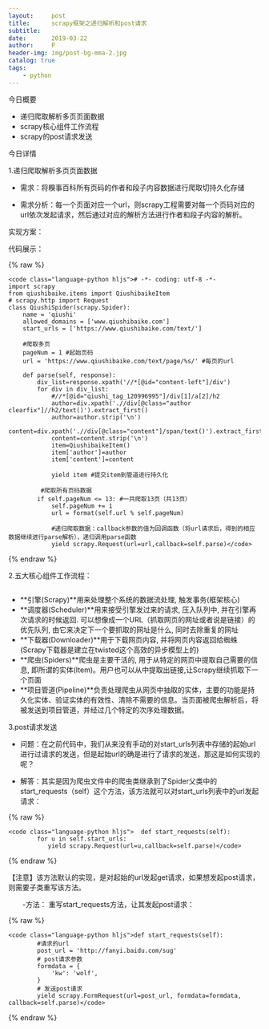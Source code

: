 ```yaml
---
layout:     post
title:      scrapy框架之递归解析和post请求
subtitle:   
date:       2019-03-22
author:     P
header-img: img/post-bg-mma-2.jpg
catalog: true
tags:
    - python
---
```

今日概要

- 递归爬取解析多页页面数据
- scrapy核心组件工作流程
- scrapy的post请求发送

今日详情

1.递归爬取解析多页页面数据

- 需求：将糗事百科所有页码的作者和段子内容数据进行爬取切持久化存储

- 需求分析：每一个页面对应一个url，则scrapy工程需要对每一个页码对应的url依次发起请求，然后通过对应的解析方法进行作者和段子内容的解析。

实现方案：

代码展示：

{% raw %}
```
<code class="language-python hljs"># -*- coding: utf-8 -*-
import scrapy
from qiushibaike.items import QiushibaikeItem
# scrapy.http import Request
class QiushiSpider(scrapy.Spider):
    name = 'qiushi'
    allowed_domains = ['www.qiushibaike.com']
    start_urls = ['https://www.qiushibaike.com/text/']

    #爬取多页
    pageNum = 1 #起始页码
    url = 'https://www.qiushibaike.com/text/page/%s/' #每页的url

    def parse(self, response):
        div_list=response.xpath('//*[@id="content-left"]/div')
        for div in div_list:
            #//*[@id="qiushi_tag_120996995"]/div[1]/a[2]/h2
            author=div.xpath('.//div[@class="author clearfix"]//h2/text()').extract_first()
            author=author.strip('\n')
            content=div.xpath('.//div[@class="content"]/span/text()').extract_first()
            content=content.strip('\n')
            item=QiushibaikeItem()
            item['author']=author
            item['content']=content

            yield item #提交item到管道进行持久化

         #爬取所有页码数据
        if self.pageNum <= 13: #一共爬取13页（共13页）
            self.pageNum += 1
            url = format(self.url % self.pageNum)

            #递归爬取数据：callback参数的值为回调函数（将url请求后，得到的相应数据继续进行parse解析），递归调用parse函数
            yield scrapy.Request(url=url,callback=self.parse)</code>
```
{% endraw %}

2.五大核心组件工作流程：

[<img src="http://xiaobaibook.com/media/images/2018/10/22/scrapy.png" alt="" data-cke-saved-src="http://xiaobaibook.com/media/images/2018/10/22/scrapy.png" />](http://xiaobaibook.com/media/images/2018/10/22/scrapy.png)

- **引擎(Scrapy)**用来处理整个系统的数据流处理, 触发事务(框架核心)
- **调度器(Scheduler)**用来接受引擎发过来的请求, 压入队列中, 并在引擎再次请求的时候返回. 可以想像成一个URL（抓取网页的网址或者说是链接）的优先队列, 由它来决定下一个要抓取的网址是什么, 同时去除重复的网址
- **下载器(Downloader)**用于下载网页内容, 并将网页内容返回给蜘蛛(Scrapy下载器是建立在twisted这个高效的异步模型上的)
- **爬虫(Spiders)**爬虫是主要干活的, 用于从特定的网页中提取自己需要的信息, 即所谓的实体(Item)。用户也可以从中提取出链接,让Scrapy继续抓取下一个页面
- **项目管道(Pipeline)**负责处理爬虫从网页中抽取的实体，主要的功能是持久化实体、验证实体的有效性、清除不需要的信息。当页面被爬虫解析后，将被发送到项目管道，并经过几个特定的次序处理数据。




3.post请求发送

- 问题：在之前代码中，我们从来没有手动的对start_urls列表中存储的起始url进行过请求的发送，但是起始url的确是进行了请求的发送，那这是如何实现的呢？

- 解答：其实是因为爬虫文件中的爬虫类继承到了Spider父类中的start_requests（self）这个方法，该方法就可以对start_urls列表中的url发起请求：

{% raw %}
```
<code class="language-python hljs">  def start_requests(self):
        for u in self.start_urls:
           yield scrapy.Request(url=u,callback=self.parse)</code>
```
{% endraw %}

【注意】该方法默认的实现，是对起始的url发起get请求，如果想发起post请求，则需要子类重写该方法。

　　-方法： 重写start_requests方法，让其发起post请求：

{% raw %}
```
<code class="language-python hljs">def start_requests(self):
        #请求的url
        post_url = 'http://fanyi.baidu.com/sug'
        # post请求参数
        formdata = {
            'kw': 'wolf',
        }
        # 发送post请求
        yield scrapy.FormRequest(url=post_url, formdata=formdata, callback=self.parse)</code>
```
{% endraw %}
